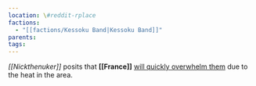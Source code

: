 ```yaml
---
location: \#reddit-rplace
factions:
  - "[[factions/Kessoku Band|Kessoku Band]]"
parents: 
tags: 
---
```

*[[Nickthenuker]]* posits that **[[France]]** [will quickly overwhelm them](https://discord.com/channels/1093664259273130084/1131230952119615600/1131576821067026524) due to the heat in the area.
